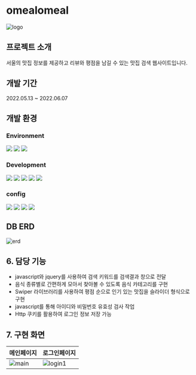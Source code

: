  # omealomeal
![logo](https://user-images.githubusercontent.com/97607752/235608835-bd29b606-ddc6-444b-82a2-ca0b3aec9a69.png)

  ## 프로젝트 소개
  서울의 맛집 정보를 제공하고 리뷰와 평점을 남길 수 있는 맛집 검색 웹사이트입니다.
  
  ## 개발 기간
  2022.05.13 ~ 2022.06.07
  
  ## 개발 환경
  ### Environment
  <img src="https://img.shields.io/badge/eclipse-2C2255?style=for-the-badge&logo=eclipse&logoColor=white"> <img src="https://img.shields.io/badge/git-F05032?style=for-the-badge&logo=git&logoColor=white"> <img src="https://img.shields.io/badge/github-181717?style=for-the-badge&logo=github&logoColor=white">
  
  ### Development
<img src="https://img.shields.io/badge/java-007396?style=for-the-badge&logo=java&logoColor=white"> <img src="https://img.shields.io/badge/javascript-F7DF1E?style=for-the-badge&logo=javascript&logoColor=black"> <img src="https://img.shields.io/badge/jquery-0769AD?style=for-the-badge&logo=jquery&logoColor=white"> <img src="https://img.shields.io/badge/jsp-000000?style=for-the-badge&logo=jsp&logoColor=white"> <img src="https://img.shields.io/badge/servlet-F80000?style=for-the-badge&logo=servlet&logoColor=white">
  
  ### config
  <img src="https://img.shields.io/badge/amazonaws-232F3E?style=for-the-badge&logo=amazonaws&logoColor=white"> <img src="https://img.shields.io/badge/apache tomcat-F8DC75?style=for-the-badge&logo=apachetomcat&logoColor=white"> <img src="https://img.shields.io/badge/mysql-4479A1?style=for-the-badge&logo=mysql&logoColor=white"> <img src="https://img.shields.io/badge/gradle-02303A?style=for-the-badge&logo=gradle&logoColor=white">
   
  ## DB ERD
 ![erd](https://user-images.githubusercontent.com/97607752/235608909-0995c087-f38f-48c2-a452-ad2c2713613f.jpg)

  ## 6. 담당 기능
  - javascript와 jquery를 사용하여 검색 키워드를 검색결과 창으로 전달
  - 음식 종류별로 간편하게 모아서 찾아볼 수 있도록 음식 카테고리를 구현
  - Swiper 라이브러리를 사용하여 평점 순으로 인기 있는 맛집을 슬라이더 형식으로 구현
  - javascript를 통해 아이디와 비밀번호 유효성 검사 작업
  - Http 쿠키를 활용하여 로그인 정보 저장 가능
  
  ## 7. 구현 화면
  |메인페이지|로그인페이지|
|------|------|
|![main](https://user-images.githubusercontent.com/97607752/235610581-082d5af5-4ef9-4b84-81b6-e0111a150ef4.jpg)|![login1](https://user-images.githubusercontent.com/97607752/235611001-f98bcb37-121d-425c-a504-28dde0553609.jpg)|
  
  
